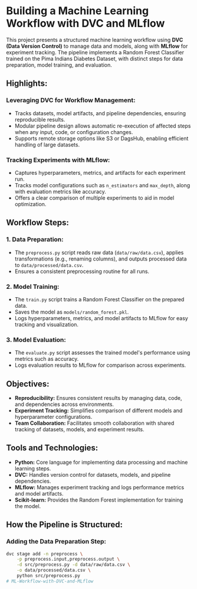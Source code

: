 # Building a Machine Learning Workflow with DVC and MLflow

This project presents a structured machine learning workflow using **DVC (Data Version Control)** to manage data and models, along with **MLflow** for experiment tracking. The pipeline implements a Random Forest Classifier trained on the Pima Indians Diabetes Dataset, with distinct steps for data preparation, model training, and evaluation.

## Highlights:

### Leveraging DVC for Workflow Management:
- Tracks datasets, model artifacts, and pipeline dependencies, ensuring reproducible results.
- Modular pipeline design allows automatic re-execution of affected steps when any input, code, or configuration changes.
- Supports remote storage options like S3 or DagsHub, enabling efficient handling of large datasets.

### Tracking Experiments with MLflow:
- Captures hyperparameters, metrics, and artifacts for each experiment run.
- Tracks model configurations such as `n_estimators` and `max_depth`, along with evaluation metrics like accuracy.
- Offers a clear comparison of multiple experiments to aid in model optimization.

## Workflow Steps:

### 1. Data Preparation:
- The `preprocess.py` script reads raw data (`data/raw/data.csv`), applies transformations (e.g., renaming columns), and outputs processed data to `data/processed/data.csv`.
- Ensures a consistent preprocessing routine for all runs.

### 2. Model Training:
- The `train.py` script trains a Random Forest Classifier on the prepared data.
- Saves the model as `models/random_forest.pkl`.
- Logs hyperparameters, metrics, and model artifacts to MLflow for easy tracking and visualization.

### 3. Model Evaluation:
- The `evaluate.py` script assesses the trained model's performance using metrics such as accuracy.
- Logs evaluation results to MLflow for comparison across experiments.

## Objectives:
- **Reproducibility:** Ensures consistent results by managing data, code, and dependencies across environments.
- **Experiment Tracking:** Simplifies comparison of different models and hyperparameter configurations.
- **Team Collaboration:** Facilitates smooth collaboration with shared tracking of datasets, models, and experiment results.

## Tools and Technologies:
- **Python:** Core language for implementing data processing and machine learning steps.
- **DVC:** Handles version control for datasets, models, and pipeline dependencies.
- **MLflow:** Manages experiment tracking and logs performance metrics and model artifacts.
- **Scikit-learn:** Provides the Random Forest implementation for training the model.

## How the Pipeline is Structured:

### Adding the Data Preparation Step:
```bash
dvc stage add -n preprocess \
    -p preprocess.input,preprocess.output \
    -d src/preprocess.py -d data/raw/data.csv \
    -o data/processed/data.csv \
    python src/preprocess.py
# ML-Workflow-with-DVC-and-MLflow
